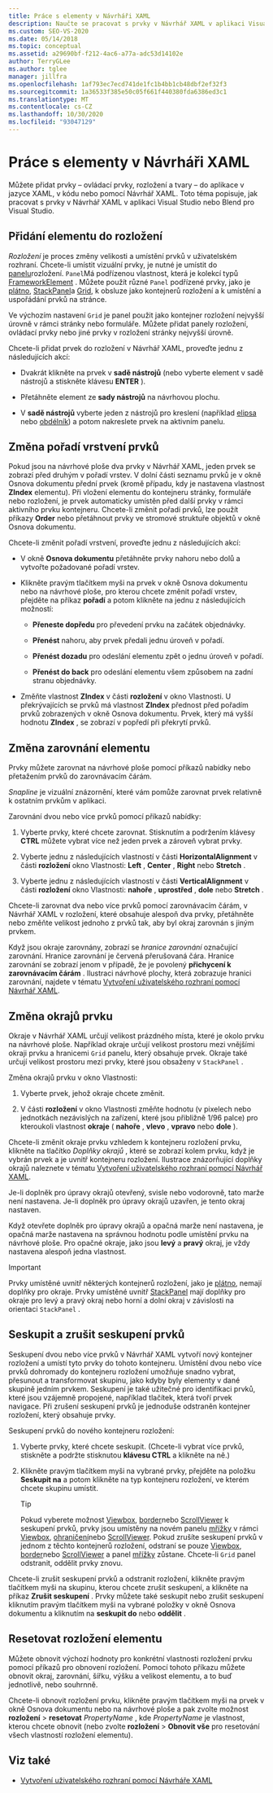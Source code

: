 ```yaml
---
title: Práce s elementy v Návrháři XAML
description: Naučte se pracovat s prvky v Návrhář XAML v aplikaci Visual Studio nebo Blend pro Visual Studio.
ms.custom: SEO-VS-2020
ms.date: 05/14/2018
ms.topic: conceptual
ms.assetid: a29690bf-f212-4ac6-a77a-adc53d14102e
author: TerryGLee
ms.author: tglee
manager: jillfra
ms.openlocfilehash: 1af793ec7ecd741de1fc1b4bb1cb48dbf2ef32f3
ms.sourcegitcommit: 1a36533f385e50c05f661f440380fda6386ed3c1
ms.translationtype: MT
ms.contentlocale: cs-CZ
ms.lasthandoff: 10/30/2020
ms.locfileid: "93047129"
---
```

# <a name="work-with-elements-in-xaml-designer"></a>Práce s elementy v Návrháři XAML

Můžete přidat prvky – ovládací prvky, rozložení a tvary – do aplikace v jazyce XAML, v kódu nebo pomocí Návrhář XAML. Toto téma popisuje, jak pracovat s prvky v Návrhář XAML v aplikaci Visual Studio nebo Blend pro Visual Studio.

## <a name="add-an-element-to-a-layout"></a>Přidání elementu do rozložení

*Rozložení* je proces změny velikosti a umístění prvků v uživatelském rozhraní. Chcete-li umístit vizuální prvky, je nutné je umístit do [panelu](xref:Windows.UI.Xaml.Controls.Panel)rozložení. `Panel`Má podřízenou vlastnost, která je kolekcí typů [FrameworkElement](xref:Windows.UI.Xaml.FrameworkElement) . Můžete použít různé `Panel` podřízené prvky, jako je [plátno](xref:Windows.UI.Xaml.Controls.Canvas), [StackPanel](xref:Windows.UI.Xaml.Controls.StackPanel)a [Grid](xref:Windows.UI.Xaml.Controls.Grid), k obsluze jako kontejnerů rozložení a k umístění a uspořádání prvků na stránce.

Ve výchozím nastavení `Grid` je panel použit jako kontejner rozložení nejvyšší úrovně v rámci stránky nebo formuláře. Můžete přidat panely rozložení, ovládací prvky nebo jiné prvky v rozložení stránky nejvyšší úrovně.

Chcete-li přidat prvek do rozložení v Návrhář XAML, proveďte jednu z následujících akcí:

- Dvakrát klikněte na prvek v **sadě nástrojů** (nebo vyberte element v sadě nástrojů a stiskněte klávesu **ENTER** ).

- Přetáhněte element ze **sady nástrojů** na návrhovou plochu.

- V **sadě nástrojů** vyberte jeden z nástrojů pro kreslení (například [elipsa](xref:Windows.UI.Xaml.Shapes.Ellipse) nebo [obdélník](xref:Windows.UI.Xaml.Shapes.Rectangle)) a potom nakreslete prvek na aktivním panelu.

## <a name="change-the-layering-order-of-elements"></a>Změna pořadí vrstvení prvků

Pokud jsou na návrhové ploše dva prvky v Návrhář XAML, jeden prvek se zobrazí před druhým v pořadí vrstev. V dolní části seznamu prvků je v okně Osnova dokumentu přední prvek (kromě případu, kdy je nastavena vlastnost **ZIndex** elementu). Při vložení elementu do kontejneru stránky, formuláře nebo rozložení, je prvek automaticky umístěn před další prvky v rámci aktivního prvku kontejneru. Chcete-li změnit pořadí prvků, lze použít příkazy **Order** nebo přetáhnout prvky ve stromové struktuře objektů v okně Osnova dokumentu.

Chcete-li změnit pořadí vrstvení, proveďte jednu z následujících akcí:

- V okně **Osnova dokumentu** přetáhněte prvky nahoru nebo dolů a vytvořte požadované pořadí vrstev.

- Klikněte pravým tlačítkem myši na prvek v okně Osnova dokumentu nebo na návrhové ploše, pro kterou chcete změnit pořadí vrstev, přejděte na příkaz **pořadí** a potom klikněte na jednu z následujících možností:

  - **Přeneste dopředu** pro převedení prvku na začátek objednávky.

  - **Přenést** nahoru, aby prvek předali jednu úroveň v pořadí.

  - **Přenést dozadu** pro odeslání elementu zpět o jednu úroveň v pořadí.

  - **Přenést do back** pro odeslání elementu všem způsobem na zadní stranu objednávky.

- Změňte vlastnost **ZIndex** v části **rozložení** v okno Vlastnosti. U překrývajících se prvků má vlastnost **ZIndex** přednost před pořadím prvků zobrazených v okně Osnova dokumentu. Prvek, který má vyšší hodnotu **ZIndex** , se zobrazí v popředí při překrytí prvků.

## <a name="change-the-alignment-of-an-element"></a>Změna zarovnání elementu

Prvky můžete zarovnat na návrhové ploše pomocí příkazů nabídky nebo přetažením prvků do zarovnávacím čárám.

*Snapline* je vizuální znázornění, které vám pomůže zarovnat prvek relativně k ostatním prvkům v aplikaci.

Zarovnání dvou nebo více prvků pomocí příkazů nabídky:

1. Vyberte prvky, které chcete zarovnat. Stisknutím a podržením klávesy **CTRL** můžete vybrat více než jeden prvek a zároveň vybrat prvky.

2. Vyberte jednu z následujících vlastností v části **HorizontalAlignment** v části **rozložení** okno Vlastnosti: **Left** , **Center** , **Right** nebo **Stretch** .

3. Vyberte jednu z následujících vlastností v části **VerticalAlignment** v části **rozložení** okno Vlastnosti: **nahoře** , **uprostřed** , **dole** nebo **Stretch** .

Chcete-li zarovnat dva nebo více prvků pomocí zarovnávacím čárám, v Návrhář XAML v rozložení, které obsahuje alespoň dva prvky, přetáhněte nebo změňte velikost jednoho z prvků tak, aby byl okraj zarovnán s jiným prvkem.

Když jsou okraje zarovnány, zobrazí se *hranice zarovnání* označující zarovnání. Hranice zarovnání je červená přerušovaná čára. Hranice zarovnání se zobrazí jenom v případě, že je povolený **přichycení k zarovnávacím čárám** . Ilustraci návrhové plochy, která zobrazuje hranici zarovnání, najdete v tématu [Vytvoření uživatelského rozhraní pomocí Návrhář XAML](../xaml-tools/creating-a-ui-by-using-xaml-designer-in-visual-studio.md).

## <a name="change-an-elements-margins"></a>Změna okrajů prvku

Okraje v Návrhář XAML určují velikost prázdného místa, které je okolo prvku na návrhové ploše. Například okraje určují velikost prostoru mezi vnějšími okraji prvku a hranicemi  `Grid` panelu, který obsahuje prvek. Okraje také určují velikost prostoru mezi prvky, které jsou obsaženy v `StackPanel` .

Změna okrajů prvku v okno Vlastnosti:

1. Vyberte prvek, jehož okraje chcete změnit.

2. V části **rozložení** v okno Vlastnosti změňte hodnotu (v pixelech nebo jednotkách nezávislých na zařízení, které jsou přibližně 1/96 palce) pro kteroukoli vlastnost **okraje** ( **nahoře** , **vlevo** , **vpravo** nebo **dole** ).

Chcete-li změnit okraje prvku vzhledem k kontejneru rozložení prvku, klikněte na tlačítko *Doplňky okrajů* , které se zobrazí kolem prvku, když je vybrán prvek a je uvnitř kontejneru rozložení. Ilustrace znázorňující doplňky okrajů naleznete v tématu [Vytvoření uživatelského rozhraní pomocí Návrhář XAML](../xaml-tools/creating-a-ui-by-using-xaml-designer-in-visual-studio.md).

Je-li doplněk pro úpravy okrajů otevřený, svisle nebo vodorovně, tato marže není nastavena. Je-li doplněk pro úpravy okrajů uzavřen, je tento okraj nastaven.

Když otevřete doplněk pro úpravy okrajů a opačná marže není nastavena, je opačná marže nastavena na správnou hodnotu podle umístění prvku na návrhové ploše. Pro opačné okraje, jako jsou **levý** a **pravý** okraj, je vždy nastavena alespoň jedna vlastnost.

> [!IMPORTANT]
> Prvky umístěné uvnitř některých kontejnerů rozložení, jako je [plátno](xref:Windows.UI.Xaml.Controls.Canvas), nemají doplňky pro okraje. Prvky umístěné uvnitř [StackPanel](xref:Windows.UI.Xaml.Controls.StackPanel) mají doplňky pro okraje pro levý a pravý okraj nebo horní a dolní okraj v závislosti na orientaci `StackPanel` .

## <a name="group-and-ungroup-elements"></a>Seskupit a zrušit seskupení prvků

Seskupení dvou nebo více prvků v Návrhář XAML vytvoří nový kontejner rozložení a umístí tyto prvky do tohoto kontejneru. Umístění dvou nebo více prvků dohromady do kontejneru rozložení umožňuje snadno vybrat, přesunout a transformovat skupinu, jako kdyby byly elementy v dané skupině jedním prvkem. Seskupení je také užitečné pro identifikaci prvků, které jsou vzájemně propojené, například tlačítek, která tvoří prvek navigace. Při zrušení seskupení prvků je jednoduše odstraněn kontejner rozložení, který obsahuje prvky.

Seskupení prvků do nového kontejneru rozložení:

1. Vyberte prvky, které chcete seskupit. (Chcete-li vybrat více prvků, stiskněte a podržte stisknutou **klávesu CTRL** a klikněte na ně.)

2. Klikněte pravým tlačítkem myši na vybrané prvky, přejděte na položku **Seskupit na** a potom klikněte na typ kontejneru rozložení, ve kterém chcete skupinu umístit.

    > [!TIP]
    > Pokud vyberete možnost [Viewbox](xref:Windows.UI.Xaml.Controls.Viewbox), [border](xref:Windows.UI.Xaml.Controls.Border)nebo [ScrollViewer](xref:Windows.UI.Xaml.Controls.ScrollViewer) k seskupení prvků, prvky jsou umístěny na novém panelu [mřížky](xref:Windows.UI.Xaml.Controls.Grid) v rámci [Viewbox](xref:Windows.UI.Xaml.Controls.Viewbox), [ohraničení](xref:Windows.UI.Xaml.Controls.Border)nebo [ScrollViewer](xref:Windows.UI.Xaml.Controls.ScrollViewer). Pokud zrušíte seskupení prvků v jednom z těchto kontejnerů rozložení, odstraní se pouze [Viewbox](xref:Windows.UI.Xaml.Controls.Viewbox), [border](xref:Windows.UI.Xaml.Controls.Border)nebo [ScrollViewer](xref:Windows.UI.Xaml.Controls.ScrollViewer) a panel [mřížky](xref:Windows.UI.Xaml.Controls.Grid) zůstane. Chcete-li `Grid` panel odstranit, oddělit prvky znovu.

Chcete-li zrušit seskupení prvků a odstranit rozložení, klikněte pravým tlačítkem myši na skupinu, kterou chcete zrušit seskupení, a klikněte na příkaz **Zrušit seskupení** . Prvky můžete také seskupit nebo zrušit seskupení kliknutím pravým tlačítkem myši na vybrané položky v okně Osnova dokumentu a kliknutím na **seskupit do** nebo **oddělit** .

## <a name="reset-the-element-layout"></a>Resetovat rozložení elementu

Můžete obnovit výchozí hodnoty pro konkrétní vlastnosti rozložení prvku pomocí příkazů pro obnovení rozložení. Pomocí tohoto příkazu můžete obnovit okraj, zarovnání, šířku, výšku a velikost elementu, a to buď jednotlivě, nebo souhrnně.

Chcete-li obnovit rozložení prvku, klikněte pravým tlačítkem myši na prvek v okně Osnova dokumentu nebo na návrhové ploše a pak zvolte možnost **rozložení**  >  **resetovat** *PropertyName* , kde *PropertyName* je vlastnost, kterou chcete obnovit (nebo zvolte **rozložení**  >  **Obnovit vše** pro resetování všech vlastností rozložení elementu).

## <a name="see-also"></a>Viz také

- [Vytvoření uživatelského rozhraní pomocí Návrháře XAML](../xaml-tools/creating-a-ui-by-using-xaml-designer-in-visual-studio.md)
